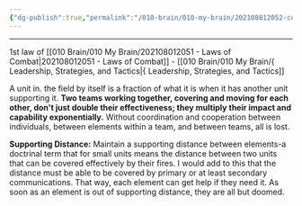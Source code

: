 ```yaml
---
{"dg-publish":true,"permalink":"/010-brain/010-my-brain/202108012052-cover-and-move/","created":"2021-08-01T20:52:38.000-04:00","updated":"2025-03-21T17:28:28.710-04:00"}
---
```


---

1st law of [[010 Brain/010 My Brain/202108012051 - Laws of Combat\|202108012051 - Laws of Combat]] - [[010 Brain/010 My Brain/{ Leadership, Strategies, and Tactics\|{ Leadership, Strategies, and Tactics]]

A unit in. the field by itself is a fraction of what it is when it has another unit supporting it. **Two teams working together, covering and moving for each other, don't just double their effectiveness; they multiply their impact and capability exponentially.** Without coordination and cooperation between individuals, between elements within a team, and between teams, all is lost.

**Supporting Distance:** Maintain a supporting distance between elements-a doctrinal term that for small units means the distance between two units that can be covered effectively by their fires. I would add to this that the distance must be able to be covered by primary or at least secondary communications. That way, each element can get help if they need it. As soon as an element is out of supporting distance, they are all but doomed.


